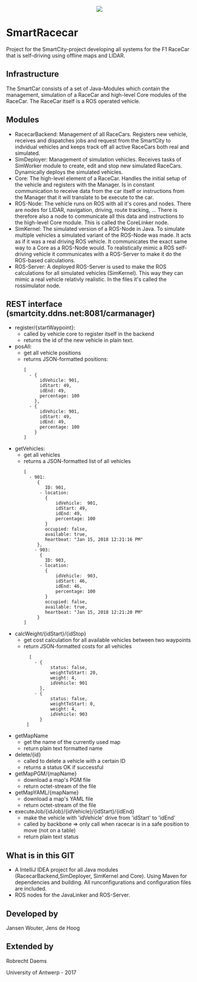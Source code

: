 <p align="center"> 
<img src="http://i.imgur.com/fB1RHbZ.png">
</p>

# SmartRacecar
Project for the SmartCity-project developing all systems for the F1 RaceCar that is self-driving using offline maps and LIDAR.

## Infrastructure
The SmartCar consists of a set of Java-Modules which contain the management, simulation of a RaceCar and high-level Core modules of the RaceCar. The RaceCar itself is a ROS operated vehicle. 

## Modules
* RacecarBackend: Management of all RaceCars. Registers new vehicle, receives and dispatches jobs and request from the SmartCity to indvidual vehicles and keeps track off all active RaceCars both real and simulated. 
* SimDeployer: Management of simulation vehicles. Receives tasks of SimWorker module to create, edit and stop new simulated RaceCars. Dynamically deploys the simulated vehicles.
* Core: The high-level element of a RaceCar. Handles the initial setup of the vehicle and registers with the Manager. Is in constant communication to receive data from the car itself or instructions from the Manager that it will translate to be execute to the car. 
* ROS-Node: The vehicle runs on ROS with all it's cores and nodes. There are nodes for LIDAR, navigation, driving, route tracking, ... There is therefore also a node to communicate all this data and instructions to the high-level Core module. This is called the CoreLinker node.
* SimKernel: The simulated version of a ROS-Node in Java. To simulate multiple vehicles a simulated variant of the ROS-Node was made. It acts as if it was a real driving ROS vehicle. It communicates the exact same way to a Core as a ROS-Node would. To realistically mimic a ROS self-driving vehicle it communicates with a ROS-Server to make it do the ROS-based calculations. 
* ROS-Server: A deployed ROS-Server is used to make the ROS calculations for all simulated vehicles (SimKernel). This way they can mimic a real vehicle relativly realistic. In the files it's called the rossimulator node.

## REST interface (smartcity.ddns.net:8081/carmanager)
* register/{startWaypoint}: 
  + called by vehicle core to register itself in the backend 
  + returns the id of the new vehicle in plain text.
* posAll: 
  + get all vehicle positions
  + returns JSON-formatted positions:
    ```
    [
      - {
          idVehicle: 901,
          idStart: 49,
          idEnd: 49,
          percentage: 100
        },
      - {
          idVehicle: 901,
          idStart: 49,
          idEnd: 49,
          percentage: 100
        }
    ]
    ```
 * getVehicles:
    + get all vehicles
    + returns a JSON-formatted list of all vehicles
      ```
      [
        - 901: 
           {
              ID: 901,
            - location: 
              {
                  idVehicle:  901,
                  idStart: 49,
                  idEnd: 49,
                  percentage: 100
              }
              occupied: false,
              available: true,
              heartbeat: "Jan 15, 2018 12:21:16 PM"
           },
          - 903: 
            {
              ID: 903,
            - location: 
              {
                  idVehicle:  903,
                  idStart: 46,
                  idEnd: 46,
                  percentage: 100
              }
              occupied: false,
              available: true,
              heartbeat: "Jan 15, 2018 12:21:20 PM"
           }
      ]
      ```
  * calcWeight/{idStart}/{idStop}
    + get cost calculation for all available vehicles between two waypoints
    + return JSON-formatted costs for all vehicles
      ```
        [
          - {
                status: false,
                weightToStart: 20,
                weight: 4,
                idVehicle: 901
            },
          - {
                status: false,
                weightToStart: 0,
                weight: 4,
                idVehicle: 903
            }
       ]
      ```
   * getMapName
     + get the name of the currently used map
     + return plain text formatted name
   * delete/{id}
      + called to delete a vehicle with a certain ID
      + returns a status OK if successful
   * getMapPGM/{mapName}
      + download a map's PGM file
      + return octet-stream of the file
   * getMapYAML/{mapName}
      + download a map's YAML file
      + return octet-stream of the file
   * executeJob/{idJob}/{idVehicle}/{idStart}/{idEnd}
      + make the vehicle with 'idVehicle' drive from 'idStart' to 'idEnd'
      + called by backbone => only call when racecar is in a safe position to move (not on a table)
      + return plain text status
          

## What is in this GIT
* A IntelliJ IDEA project for all Java modules (RacecarBackend,SimDeployer, SimKernel and Core). Using Maven for dependencies and building. All runconfigurations and configuration files are included. 
* ROS nodes for the JavaLinker and ROS-Server.

## Developed by

Jansen Wouter,
Jens de Hoog

## Extended by

Robrecht Daems

University of Antwerp - 2017
